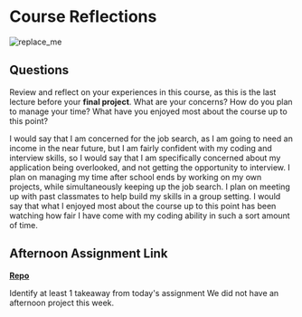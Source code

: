 # Course Reflections

![replace_me](https://codeworks.blob.core.windows.net/public/assets/img/illustrations/placeholder.svg)

## Questions

Review and reflect on your experiences in this course, as this is the last lecture before your **final project**. What are your concerns? How do you plan to manage your time? What have you enjoyed most about the course up to this point?

I would say that I am concerned for the job search, as I am going to need an income in the near future, but I am fairly confident with my coding and interview skills, so I would say that I am specifically concerned about my application being overlooked, and not getting the opportunity to interview.
I plan on managing my time after school ends by working on my own projects, while simultaneously keeping up the job search. I plan on meeting up with past classmates to help build my skills in a group setting. I would say that what I enjoyed most about the course up to this point has been watching how fair I have come with my coding ability in such a sort amount of time.

## Afternoon Assignment Link

**[Repo]()**

Identify at least 1 takeaway from today's assignment
We did not have an afternoon project this week.